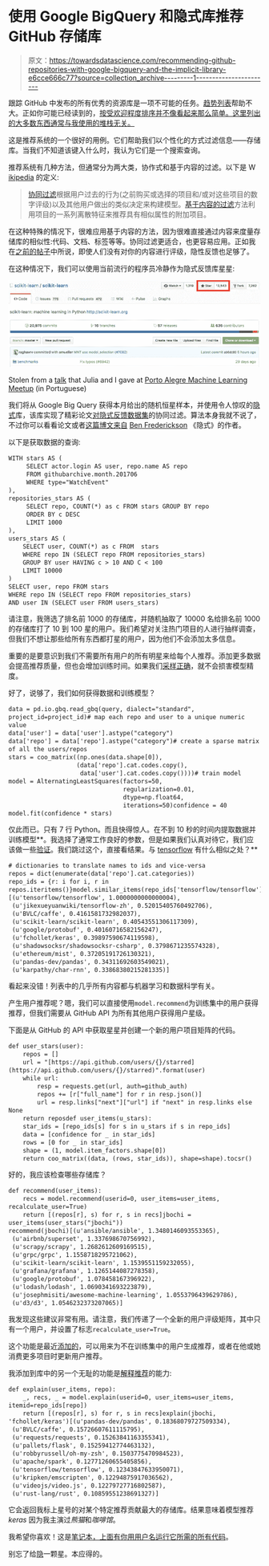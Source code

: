 # 使用 Google BigQuery 和隐式库推荐 GitHub 存储库

> 原文：<https://towardsdatascience.com/recommending-github-repositories-with-google-bigquery-and-the-implicit-library-e6cce666c77?source=collection_archive---------1----------------------->

跟踪 GitHub 中发布的所有优秀的资源库是一项不可能的任务。[趋势列表](https://github.com/trending)帮助不大。正如你可能已经读到的，[按受欢迎程度排序并不像看起来那么简单。这里列出的大多数东西通常与我使用的堆栈无关。](https://medium.com/@jbochi/how-not-to-sort-by-popularity-92745397a7ae)

这是推荐系统的一个很好的用例。它们帮助我们以个性化的方式过滤信息——存储库。当我们不知道该键入什么时，我认为它们是一个搜索查询。

推荐系统有几种方法，但通常分为两大类，协作式和基于内容的过滤。以下是 W [ikipedia](https://en.wikipedia.org/wiki/Recommender_system) 的定义:

> [协同过滤](https://en.wikipedia.org/wiki/Collaborative_filtering)根据用户过去的行为(之前购买或选择的项目和/或对这些项目的数字评级)以及其他用户做出的类似决定来构建模型。[基于内容的过滤](https://en.wikipedia.org/wiki/Content-based_filtering)方法利用项目的一系列离散特征来推荐具有相似属性的附加项目。

在这种特殊的情况下，很难应用基于内容的方法，因为很难直接通过内容来度量存储库的相似性:代码、文档、标签等等。协同过滤更适合，也更容易应用。正如我在[之前的帖子](https://medium.com/@jbochi/how-not-to-sort-by-popularity-92745397a7ae)中所说，即使人们没有对你的内容进行评级，隐性反馈也足够了。

在这种情况下，我们可以使用当前流行的程序员冷静作为隐式反馈库星星:

![](img/fb2db7c1c32ea99e921772bd55651df4.png)

Stolen from a [talk](https://github.com/JuliaKikuye/meetup_machine_learning_recsys/blob/master/talk.ipynb) that Julia and I gave at [Porto Alegre Machine Learning Meetup](https://www.meetup.com/Machine-Learning-Porto-Alegre/) (in Portuguese)

我们将从 Google Big Query 获得本月给出的随机恒星样本，并使用令人惊叹的[隐式](https://github.com/benfred/implicit/)库，该库实现了精彩论文[对隐式反馈数据集](http://yifanhu.net/PUB/cf.pdf)的协同过滤。算法本身我就不说了，不过你可以看看论文或者[这篇博文来自](http://www.benfrederickson.com/matrix-factorization/) [Ben Frederickson](http://www.benfrederickson.com/) 《隐式》的作者。

以下是获取数据的查询:

```
WITH stars AS (
     SELECT actor.login AS user, repo.name AS repo
     FROM githubarchive.month.201706
     WHERE type="WatchEvent"
),
repositories_stars AS (
     SELECT repo, COUNT(*) as c FROM stars GROUP BY repo
     ORDER BY c DESC
     LIMIT 1000
),
users_stars AS (
    SELECT user, COUNT(*) as c FROM  stars
    WHERE repo IN (SELECT repo FROM repositories_stars)
    GROUP BY user HAVING c > 10 AND C < 100
    LIMIT 10000
)
SELECT user, repo FROM stars
WHERE repo IN (SELECT repo FROM repositories_stars)
AND user IN (SELECT user FROM users_stars)
```

请注意，我筛选了排名前 1000 的存储库，并随机抽取了 10000 名给排名前 1000 的存储库打了 10 到 100 星的用户。我们希望对关注热门项目的人进行抽样调查，但我们不想让那些给所有东西都打星的用户，因为他们不会添加太多信息。

重要的是要意识到我们不需要所有用户的所有明星来给每个人推荐。添加更多数据会提高推荐质量，但也会增加训练时间。如果我们[采样正确](https://www.quora.com/How-do-I-speed-up-matrix-factorization-by-sampling-users-without-losing-precision)，就不会损害模型精度。

好了，说够了，我们如何获得数据和训练模型？

```
data = pd.io.gbq.read_gbq(query, dialect="standard", project_id=project_id)# map each repo and user to a unique numeric value
data['user'] = data['user'].astype("category")
data['repo'] = data['repo'].astype("category")# create a sparse matrix of all the users/repos
stars = coo_matrix((np.ones(data.shape[0]),
                   (data['repo'].cat.codes.copy(),
                    data['user'].cat.codes.copy())))# train model
model = AlternatingLeastSquares(factors=50,
                                regularization=0.01,
                                dtype=np.float64,
                                iterations=50)confidence = 40
model.fit(confidence * stars)
```

仅此而已。只有 7 行 Python。而且快得惊人。在不到 10 秒的时间内提取数据并训练模型**。我选择了通常工作良好的参数，但是如果我们认真对待它，我们应该做一些[验证](https://gist.github.com/jbochi/2e8ddcc5939e70e5368326aa034a144e#file-evaluation-ipynb)。我们跳过这个，直接看结果。与 [tensorflow](https://github.com/tensorflow/tensorflow) 有什么相似之处？**

```
# dictionaries to translate names to ids and vice-versa
repos = dict(enumerate(data['repo'].cat.categories))
repo_ids = {r: i for i, r in repos.iteritems()}model.similar_items(repo_ids['tensorflow/tensorflow'])][(u'tensorflow/tensorflow', 1.0000000000000004),
 (u'jikexueyuanwiki/tensorflow-zh', 0.52015405760492706),
 (u'BVLC/caffe', 0.4161581732982037),
 (u'scikit-learn/scikit-learn', 0.40543551306117309),
 (u'google/protobuf', 0.40160716582156247),
 (u'fchollet/keras', 0.39897590674119598),
 (u'shadowsocksr/shadowsocksr-csharp', 0.3798671235574328),
 (u'ethereum/mist', 0.37205191726130321),
 (u'pandas-dev/pandas', 0.34311692603549021),
 (u'karpathy/char-rnn', 0.33868380215281335)]
```

看起来没错！列表中的几乎所有内容都与机器学习和数据科学有关。

产生用户推荐呢？嗯，我们可以直接使用`model.recommend`为训练集中的用户获得推荐，但我们需要从 GitHub API 为所有其他用户获得用户星级。

下面是从 GitHub 的 API 中获取星星并创建一个新的用户项目矩阵的代码。

```
def user_stars(user):
    repos = []
    url = "[https://api.github.com/users/{}/starred](https://api.github.com/users/{}/starred)".format(user)
    while url:
        resp = requests.get(url, auth=github_auth)
        repos += [r["full_name"] for r in resp.json()]
        url = resp.links["next"]["url"] if "next" in resp.links else None
    return reposdef user_items(u_stars):
    star_ids = [repo_ids[s] for s in u_stars if s in repo_ids]
    data = [confidence for _ in star_ids]
    rows = [0 for _ in star_ids]
    shape = (1, model.item_factors.shape[0])
    return coo_matrix((data, (rows, star_ids)), shape=shape).tocsr()
```

好的，我应该检查哪些存储库？

```
def recommend(user_items):
    recs = model.recommend(userid=0, user_items=user_items, recalculate_user=True)
    return [(repos[r], s) for r, s in recs]jbochi = user_items(user_stars("jbochi"))
recommend(jbochi)[(u'ansible/ansible', 1.3480146093553365),
 (u'airbnb/superset', 1.337698670756992),
 (u'scrapy/scrapy', 1.2682612609169515),
 (u'grpc/grpc', 1.1558718295721062),
 (u'scikit-learn/scikit-learn', 1.1539551159232055),
 (u'grafana/grafana', 1.1265144087278358),
 (u'google/protobuf', 1.078458167396922),
 (u'lodash/lodash', 1.0690341693223879),
 (u'josephmisiti/awesome-machine-learning', 1.0553796439629786),
 (u'd3/d3', 1.0546232373207065)]
```

我发现这些建议非常有用。请注意，我们传递了一个全新的用户评级矩阵，其中只有一个用户，并设置了标志`recalculate_user=True`。

这个功能是最近[添加的](https://github.com/benfred/implicit/pull/35)，可以用来为不在训练集中的用户生成推荐，或者在他或她消费更多项目时更新用户推荐。

我添加到库中的另一个无耻的功能是[解释推荐](https://github.com/benfred/implicit/pull/37)的能力:

```
def explain(user_items, repo):
    _, recs, _ = model.explain(userid=0, user_items=user_items, itemid=repo_ids[repo])
    return [(repos[r], s) for r, s in recs]explain(jbochi, 'fchollet/keras')[(u'pandas-dev/pandas', 0.18368079727509334),
 (u'BVLC/caffe', 0.15726607611115795),
 (u'requests/requests', 0.15263841163355341),
 (u'pallets/flask', 0.15259412774463132),
 (u'robbyrussell/oh-my-zsh', 0.1503775470984523),
 (u'apache/spark', 0.12771260655405856),
 (u'tensorflow/tensorflow', 0.12343847633950071),
 (u'kripken/emscripten', 0.12294875917036562),
 (u'videojs/video.js', 0.12279727716802587),
 (u'rust-lang/rust', 0.10859551238691327)]
```

它会返回我标上星号的对某个特定推荐贡献最大的存储库。结果意味着模型推荐 *keras* 因为我主演过*熊猫*和*咖啡馆*。

我希望你喜欢！这是[笔记本，上面有你用用户名运行它所需的所有代码](https://gist.github.com/jbochi/2e8ddcc5939e70e5368326aa034a144e)。

别忘了给[隐](https://github.com/benfred/implicit/)一颗星。本应得的。